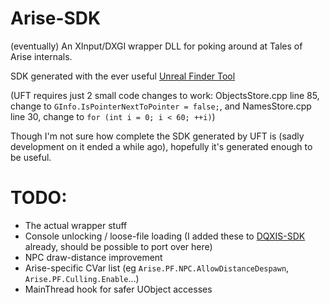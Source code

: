 # Arise-SDK

(eventually) An XInput/DXGI wrapper DLL for poking around at Tales of Arise internals.

SDK generated with the ever useful [Unreal Finder Tool](https://github.com/CorrM/Unreal-Finder-Tool)

(UFT requires just 2 small code changes to work: ObjectsStore.cpp line 85, change to `GInfo.IsPointerNextToPointer = false;`, and NamesStore.cpp line 30, change to `for (int i = 0; i < 60; ++i)`)

Though I'm not sure how complete the SDK generated by UFT is (sadly development on it ended a while ago), hopefully it's generated enough to be useful.

# TODO:
- The actual wrapper stuff
- Console unlocking / loose-file loading (I added these to [DQXIS-SDK](https://github.com/emoose/DQXIS-SDK) already, should be possible to port over here)
- NPC draw-distance improvement
- Arise-specific CVar list (eg `Arise.PF.NPC.AllowDistanceDespawn`, `Arise.PF.Culling.Enable`...)
- MainThread hook for safer UObject accesses

